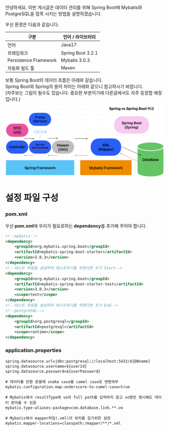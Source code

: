 안녕하세요.
이번 게시글은 데이터 관리를 위해 Spring Boot에 Mybatis와 PostgreSQL을 접목 시키는 방법을 설명하겠습니다.

우선 환경은 다음과 같습니다.

| 구분                  | 언어 / 라이브러리 |
| --------------------- | ----------------- |
| 언어                  | Java17            |
| 프레임워크            | Spring Boot 3.2.1 |
| Persistence Framework | Mybatis 3.0.3     |
| 자동화 빌드 툴        | Maven             |

보통 Spring Boot의 데이터 흐름은 아래와 같습니다.<br>
Spring Boot와 Spring의 용어 차이는 아래와 같으니 참고하시기 바랍니다.<br>
(자주보는 그림이 될수도 있습니다. 중요한 부분이기에 다른글에서도 자주 등장할 예정입니다.)
![](https://github.com/SubiYoon/SubiYoon.github.io/blob/main/Attached%20File/스크린샷%202024-01-13%20오후%202.24.18.png?raw=true)

# 설정 파일 구성

### pom.xml
우선 **pom.xml**에 우리가 필요로하는 **dependency**를 추가해 주어야 합니다.
```xml
<!--mybatis-->
<dependency>  
    <groupId>org.mybatis.spring.boot</groupId>  
    <artifactId>mybatis-spring-boot-starter</artifactId>  
    <version>3.0.3</version>  
</dependency>
<!--테스트 파일을 생성하여 테스트하기를 위한다면 추가 Start-->
<dependency>  
    <groupId>org.mybatis.spring.boot</groupId>  
    <artifactId>mybatis-spring-boot-starter-test</artifactId>  
    <version>3.0.3</version>  
    <scope>test</scope>  
</dependency>
<!--테스트 파일을 생성하여 테스트하기를 위한다면 추가 End-->
<!--postgreSQL-->
<dependency>  
    <groupId>org.postgresql</groupId>  
    <artifactId>postgresql</artifactId>  
    <scope>runtime</scope>  
</dependency>
```

### application.properties
```properties
spring.datasource.url=jdbc:postgresql://localhost:5432/${DBname}
spring.datasource.username=${userId}
spring.datasource.password=${userPassword}  

# 데이터를 반환 받을때 snake case를 camel case로 변환여부
mybatis.configuration.map-underscore-to-camel-case=true  

# Mybatis에서 resultType에 vo의 full path를 입력하지 않고 vo명만 명시해도 데이터 받아올 수 있음
mybatis.type-aliases-package=com.database.link.**.vo

# Mybatis에서 mapper파일(.xml)의 위치를 집기위한 설정
mybatis.mapper-locations=classpath:/mapper/**/*.xml
```

